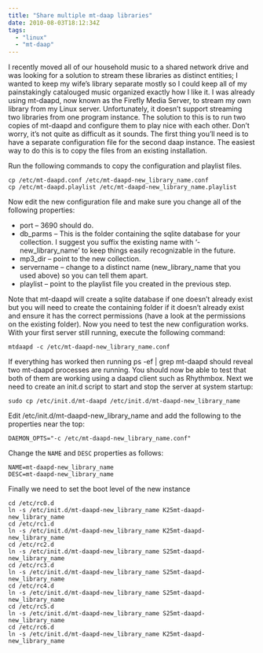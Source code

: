 ```yaml
---
title: "Share multiple mt-daap libraries" 
date: 2010-08-03T18:12:34Z
tags:
  - "linux"
  - "mt-daap"
---
```


I recently moved all of our household music to a shared network drive and was looking for a solution to stream these libraries as distinct entities; I wanted to keep my wife’s library separate mostly so I could keep all of my painstakingly catalouged music organized exactly how I like it. I was already using mt-daapd, now known as the Firefly Media Server, to stream my own library from my Linux server. Unfortunately, it doesn’t support streaming two libraries from one program instance. The solution to this is to run two copies of mt-daapd and configure them to play nice with each other. Don’t worry, it’s not quite as difficult as it sounds. The first thing you’ll need is to have a separate configuration file for the second daap instance. The easiest way to do this is to copy the files from an existing installation.

<!--more-->

Run the following commands to copy the configuration and playlist files.

    cp /etc/mt-daapd.conf /etc/mt-daapd-new_library_name.conf
    cp /etc/mt-daapd.playlist /etc/mt-daapd-new_library_name.playlist

Now edit the new configuration file and make sure you change all of the following properties:

*   port – 3690 should do.
*   db\_parms – This is the folder containing the sqlite database for your collection. I suggest you suffix the existing name with ‘-new\_library_name’ to keep things easily recognizable in the future.
*   mp3_dir – point to the new collection.
*   servername – change to a distinct name (new\_library\_name that you used above) so you can tell them apart.
*   playlist – point to the playlist file you created in the previous step.

Note that mt-daapd will create a sqlite database if one doesn’t already exist but you will need to create the containing folder if it doesn’t already exist and ensure it has the correct permissions (have a look at the permissions on the existing folder). Now you need to test the new configuration works. With your first server still running, execute the following command:

    mtdaapd -c /etc/mt-daapd-new_library_name.conf

If everything has worked then running ps -ef | grep mt-daapd should reveal two mt-daapd processes are running. You should now be able to test that both of them are working using a daapd client such as Rhythmbox. Next we need to create an init.d script to start and stop the server at system startup:

    sudo cp /etc/init.d/mt-daapd /etc/init.d/mt-daapd-new_library_name

Edit /etc/init.d/mt-daapd-new\_library\_name and add the following to the properties near the top:

    DAEMON_OPTS="-c /etc/mt-daapd-new_library_name.conf"

Change the `NAME` and `DESC` properties as follows:

    NAME=mt-daapd-new_library_name 
    DESC=mt-daapd-new_library_name

Finally we need to set the boot level of the new instance

    cd /etc/rc0.d
    ln -s /etc/init.d/mt-daapd-new_library_name K25mt-daapd-new_library_name
    cd /etc/rc1.d
    ln -s /etc/init.d/mt-daapd-new_library_name K25mt-daapd-new_library_name
    cd /etc/rc2.d
    ln -s /etc/init.d/mt-daapd-new_library_name S25mt-daapd-new_library_name
    cd /etc/rc3.d
    ln -s /etc/init.d/mt-daapd-new_library_name S25mt-daapd-new_library_name
    cd /etc/rc4.d
    ln -s /etc/init.d/mt-daapd-new_library_name S25mt-daapd-new_library_name
    cd /etc/rc5.d
    ln -s /etc/init.d/mt-daapd-new_library_name S25mt-daapd-new_library_name
    cd /etc/rc6.d
    ln -s /etc/init.d/mt-daapd-new_library_name K25mt-daapd-new_library_name

 
